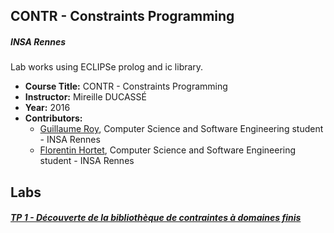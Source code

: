 CONTR - Constraints Programming
--------

##### INSA Rennes
Lab works using ECLIPSe prolog and ic library.

* **Course Title:** CONTR - Constraints Programming
* **Instructor:** Mireille DUCASSÉ
* **Year:** 2016
* **Contributors:**
  * <a href="https://github.com/guroy">Guillaume Roy</a>, Computer Science and Software Engineering student - INSA Rennes
  * <a href="https://github.com/Petwag">Florentin Hortet</a>, Computer Science and Software Engineering student - INSA Rennes

Labs
----
##### <a href="https://github.com/guroy/CSCI-420/tree/master/Homework_02">TP 1 - Découverte de la bibliothèque de contraintes à domaines finis</a>
